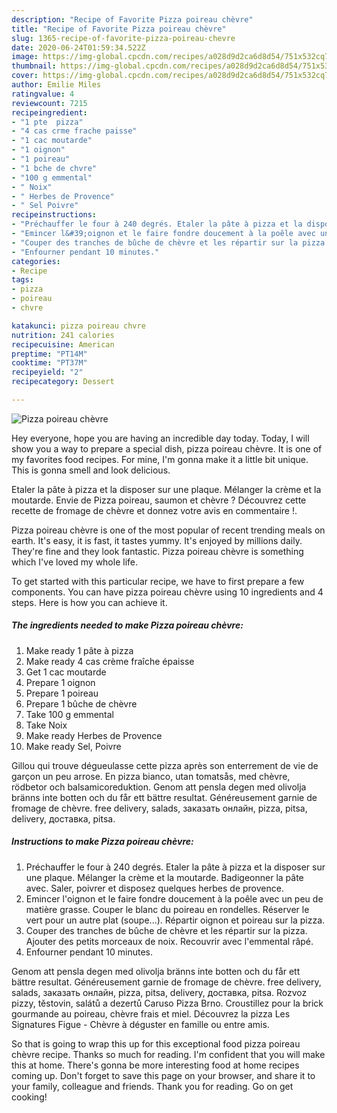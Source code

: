 ```yaml
---
description: "Recipe of Favorite Pizza poireau chèvre"
title: "Recipe of Favorite Pizza poireau chèvre"
slug: 1365-recipe-of-favorite-pizza-poireau-chevre
date: 2020-06-24T01:59:34.522Z
image: https://img-global.cpcdn.com/recipes/a028d9d2ca6d8d54/751x532cq70/pizza-poireau-chevre-photo-principale-de-la-recette.jpg
thumbnail: https://img-global.cpcdn.com/recipes/a028d9d2ca6d8d54/751x532cq70/pizza-poireau-chevre-photo-principale-de-la-recette.jpg
cover: https://img-global.cpcdn.com/recipes/a028d9d2ca6d8d54/751x532cq70/pizza-poireau-chevre-photo-principale-de-la-recette.jpg
author: Emilie Miles
ratingvalue: 4
reviewcount: 7215
recipeingredient:
- "1 pte  pizza"
- "4 cas crme frache paisse"
- "1 cac moutarde"
- "1 oignon"
- "1 poireau"
- "1 bche de chvre"
- "100 g emmental"
- " Noix"
- " Herbes de Provence"
- " Sel Poivre"
recipeinstructions:
- "Préchauffer le four à 240 degrés. Etaler la pâte à pizza et la disposer sur une plaque. Mélanger la crème et la moutarde. Badigeonner la pâte avec. Saler, poivrer et disposez quelques herbes de provence."
- "Emincer l&#39;oignon et le faire fondre doucement à la poêle avec un peu de matière grasse. Couper le blanc du poireau en rondelles. Réserver le vert pour un autre plat (soupe...). Répartir oignon et poireau sur la pizza."
- "Couper des tranches de bûche de chèvre et les répartir sur la pizza. Ajouter des petits morceaux de noix. Recouvrir avec l&#39;emmental râpé."
- "Enfourner pendant 10 minutes."
categories:
- Recipe
tags:
- pizza
- poireau
- chvre

katakunci: pizza poireau chvre 
nutrition: 241 calories
recipecuisine: American
preptime: "PT14M"
cooktime: "PT37M"
recipeyield: "2"
recipecategory: Dessert

---
```



![Pizza poireau chèvre](https://img-global.cpcdn.com/recipes/a028d9d2ca6d8d54/751x532cq70/pizza-poireau-chevre-photo-principale-de-la-recette.jpg)

Hey everyone, hope you are having an incredible day today. Today, I will show you a way to prepare a special dish, pizza poireau chèvre. It is one of my favorites food recipes. For mine, I'm gonna make it a little bit unique. This is gonna smell and look delicious.

Etaler la pâte à pizza et la disposer sur une plaque. Mélanger la crème et la moutarde. Envie de Pizza poireau, saumon et chèvre ? Découvrez cette recette de fromage de chèvre et donnez votre avis en commentaire !.

Pizza poireau chèvre is one of the most popular of recent trending meals on earth. It's easy, it is fast, it tastes yummy. It's enjoyed by millions daily. They're fine and they look fantastic. Pizza poireau chèvre is something which I've loved my whole life.


To get started with this particular recipe, we have to first prepare a few components. You can have pizza poireau chèvre using 10 ingredients and 4 steps. Here is how you can achieve it.

<!--inarticleads1-->

##### The ingredients needed to make Pizza poireau chèvre:

1. Make ready 1 pâte à pizza
1. Make ready 4 cas crème fraîche épaisse
1. Get 1 cac moutarde
1. Prepare 1 oignon
1. Prepare 1 poireau
1. Prepare 1 bûche de chèvre
1. Take 100 g emmental
1. Take  Noix
1. Make ready  Herbes de Provence
1. Make ready  Sel, Poivre


Gillou qui trouve dégueulasse cette pizza après son enterrement de vie de garçon un peu arrose. En pizza bianco, utan tomatsås, med chèvre, rödbetor och balsamicoreduktion. Genom att pensla degen med olivolja bränns inte botten och du får ett bättre resultat. Généreusement garnie de fromage de chèvre. free delivery, salads, заказать онлайн, pizza, pitsa, delivery, доставка, pitsa. 

<!--inarticleads2-->

##### Instructions to make Pizza poireau chèvre:

1. Préchauffer le four à 240 degrés. Etaler la pâte à pizza et la disposer sur une plaque. Mélanger la crème et la moutarde. Badigeonner la pâte avec. Saler, poivrer et disposez quelques herbes de provence.
1. Emincer l&#39;oignon et le faire fondre doucement à la poêle avec un peu de matière grasse. Couper le blanc du poireau en rondelles. Réserver le vert pour un autre plat (soupe...). Répartir oignon et poireau sur la pizza.
1. Couper des tranches de bûche de chèvre et les répartir sur la pizza. Ajouter des petits morceaux de noix. Recouvrir avec l&#39;emmental râpé.
1. Enfourner pendant 10 minutes.


Genom att pensla degen med olivolja bränns inte botten och du får ett bättre resultat. Généreusement garnie de fromage de chèvre. free delivery, salads, заказать онлайн, pizza, pitsa, delivery, доставка, pitsa. Rozvoz pizzy, těstovin, salátů a dezertů Caruso Pizza Brno. Croustillez pour la brick gourmande au poireau, chèvre frais et miel. Découvrez la pizza Les Signatures Figue - Chèvre à déguster en famille ou entre amis. 

So that is going to wrap this up for this exceptional food pizza poireau chèvre recipe. Thanks so much for reading. I'm confident that you will make this at home. There's gonna be more interesting food at home recipes coming up. Don't forget to save this page on your browser, and share it to your family, colleague and friends. Thank you for reading. Go on get cooking!
